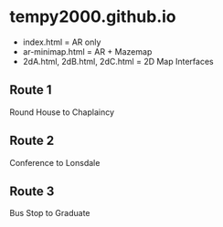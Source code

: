 # tempy2000.github.io

- index.html = AR only
- ar-minimap.html = AR + Mazemap
- 2dA.html, 2dB.html, 2dC.html = 2D Map Interfaces

## Route 1
Round House to Chaplaincy

## Route 2
Conference to Lonsdale

## Route 3
Bus Stop to Graduate
